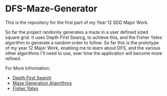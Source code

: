 # DFS-Maze-Generator
This is the repository for the first part of my Year 12 SDD Major Work.

So far the project randomly generates a maze in a user defined sized square grid. It uses Depth First Searcg, to achieve this, and the Fisher Yates algorithm to generate a random order to follow. So far this is the prototype of my year 12 Major Work, enabling me to learn about DFS, and the various other algorithms I'll need to use, over time the application will become more refined.

For More Infromation:
* [Depth First Search](https://en.wikipedia.org/wiki/Depth-first_search)
* [Maze Generation Algorithms](https://en.wikipedia.org/wiki/Maze_generation_algorithm)
* [Fisher Yates](https://en.wikipedia.org/wiki/Fisher%E2%80%93Yates_shuffle)
